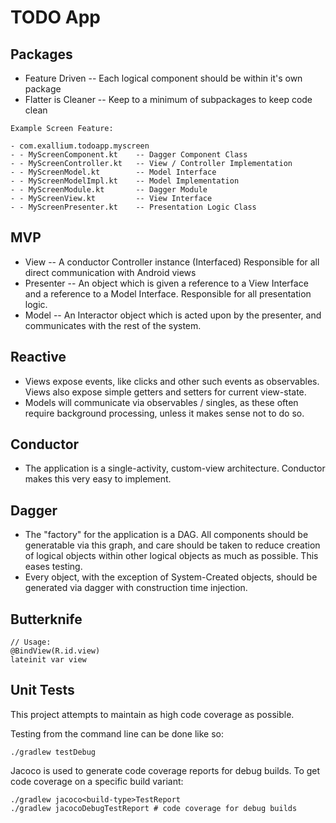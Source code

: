 # TODO App

## Packages

* Feature Driven -- Each logical component should be within it's own package
* Flatter is Cleaner -- Keep to a minimum of subpackages to keep code clean

```
Example Screen Feature:

- com.exallium.todoapp.myscreen
- - MyScreenComponent.kt    -- Dagger Component Class
- - MyScreenController.kt   -- View / Controller Implementation
- - MyScreenModel.kt        -- Model Interface
- - MyScreenModelImpl.kt    -- Model Implementation
- - MyScreenModule.kt       -- Dagger Module
- - MyScreenView.kt         -- View Interface
- - MyScreenPresenter.kt    -- Presentation Logic Class
```

## MVP

* View -- A conductor Controller instance (Interfaced) Responsible for all
  direct communication with Android views
* Presenter -- An object which is given a reference to a View Interface and a
  reference to a Model Interface.  Responsible for all presentation logic.
* Model -- An Interactor object which is acted upon by the presenter, and
  communicates with the rest of the system.

## Reactive

* Views expose events, like clicks and other such events as observables.  Views
  also expose simple getters and setters for current view-state.
* Models will communicate via observables / singles, as these often require
  background processing, unless it makes sense not to do so.

## Conductor

* The application is a single-activity, custom-view architecture.  Conductor
  makes this very easy to implement.

## Dagger

* The "factory" for the application is a DAG.  All components should be
  generatable via this graph, and care should be taken to reduce creation of
logical objects within other logical objects as much as possible.  This eases
testing.
* Every object, with the exception of System-Created objects, should be
  generated via dagger with construction time injection.

## Butterknife

```
// Usage:
@BindView(R.id.view)
lateinit var view
```
## Unit Tests

This project attempts to maintain as high code coverage as possible.

Testing from the command line can be done like so:

```./gradlew testDebug```

Jacoco is used to generate code coverage reports for debug builds. To get code coverage on a specific build variant:

```
./gradlew jacoco<build-type>TestReport
./gradlew jacocoDebugTestReport # code coverage for debug builds
```

